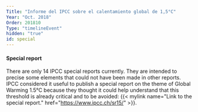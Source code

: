 ```yaml
---
Title: "Informe del IPCC sobre el calentamiento global de 1,5°C"
Year: "Oct. 2018"
Order: 201810
Type: "timelineEvent"
hidden: "true"
id: special
---
```


#### Special report

There are only 14 IPCC special reports currently. They are intended to precise some elements that could not have been made in other reports. IPCC considered it useful to publish a special report on the theme of Global Warming 1.5°C because they thought it could help understand that this threshold is already critical and to be avoided: {{< mylink name="Link to the special report." href="https://www.ipcc.ch/sr15/" >}}.